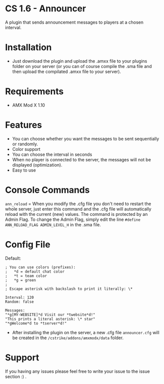 # CS 1.6 - Announcer
A plugin that sends announcement messages to players at a chosen interval.

# Installation
- Just download the plugin and upload the .amxx file to your plugins folder on your server (or you can of course compile the .sma file and then upload the compilated .amxx file to your server).

# Requirements
- AMX Mod X 1.10

# Features
- You can choose whether you want the messages to be sent sequentially or randomly.
- Color support
- You can choose the interval in seconds
- When no player is connected to the server, the messages will not be displayed (optimization).
- Easy to use

# Console Commands
`ann_reload` = When you modify the .cfg file you don't need to restart the whole server, just enter this command and the .cfg file will automatically reload with the current (new) values.
The command is protected by an Admin Flag. To change the Admin Flag, simply edit the line `#define ANN_RELOAD_FLAG ADMIN_LEVEL_H` in the .sma file.

# Config File
Default:
```
; You can use colors (prefixes):
;   *d = default chat color
;   *t = team color
;   *g = green
;
; Escape asterisk with backslash to print it literally: \*

Interval: 120
Random: false

Messages:
"*g[MY-WEBSITE]*d Visit our *twebsite*d!"
"This prints a literal asterisk: \* star"
"*gWelcome*d to *tserver*d!"
```
- After installing the plugin on the server, a new .cfg file `announcer.cfg` will be created in the `/cstrike/addons/amxmodx/data` folder.

# Support
If you having any issues please feel free to write your issue to the issue section :) .
